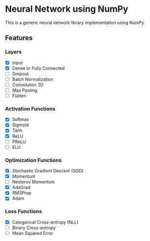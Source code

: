 # Neural Network using NumPy

This is a generic neural network library implementation using NumPy. 

## Features

### Layers

- [x] Input
- [x] Dense or Fully Connected
- [ ] Dropout
- [ ] Batch Normalization
- [ ] Convolution 2D
- [ ] Max Pooling
- [ ] Flatten

### Activation Functions 
- [x] Softmax
- [x] Sigmoid
- [x] Tanh
- [x] ReLU
- [ ] PReLU
- [ ] ELU

### Optimization Functions
- [x] Stochastic Gradient Descent (SGD)
- [x] Momentum
- [ ] Nesterov Momentum
- [x] AdaGrad
- [x] RMSProp
- [x] Adam

### Loss Functions
- [x] Categorical Cross-entropy (NLL)
- [ ] Binary Cross-entropy
- [ ] Mean Squared Error